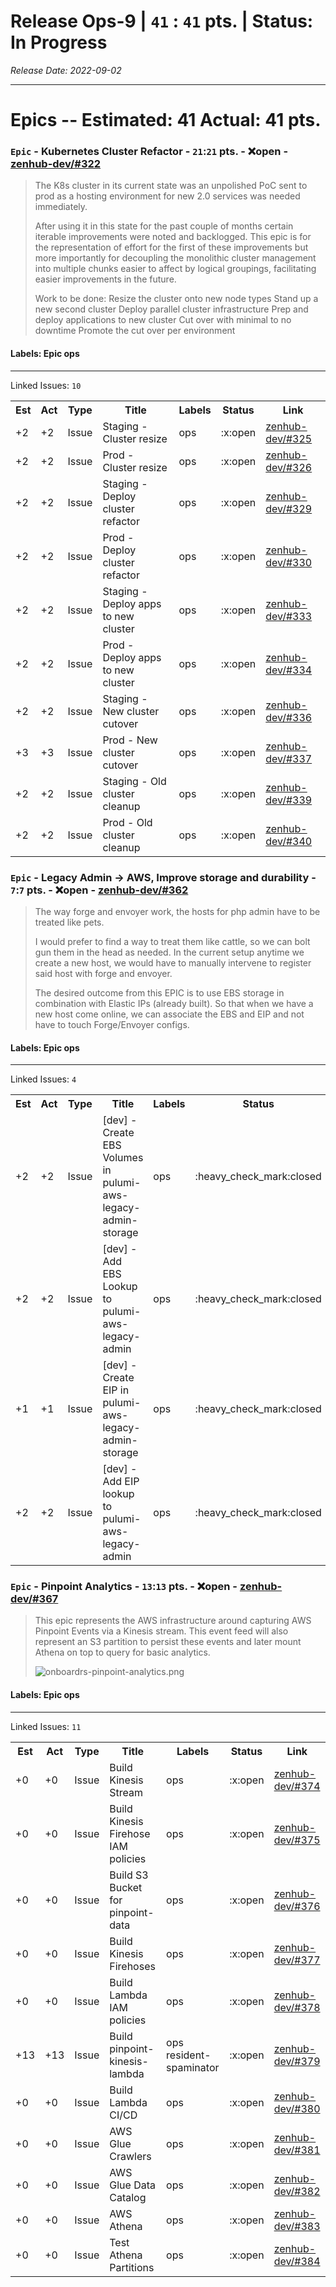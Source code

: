 # Release Ops-9 | `41` : `41` pts. | Status: In Progress
_Release Date: 2022-09-02_


 > 
---
# Epics -- Estimated: 41  Actual: 41 pts.
### `Epic` - Kubernetes Cluster Refactor - `21`:`21` pts. - :x:open - [zenhub-dev/#322](https://github.com/OnboardRS/zenhub-dev/issues/322)


 > The K8s cluster in its current state was an unpolished PoC sent to prod as a hosting environment for new 2.0 services was needed immediately.
 >
 >After using it in this state for the past couple of months certain iterable improvements were noted and backlogged. This epic is for the representation of effort for the first of these improvements but more importantly for decoupling the monolithic cluster management into multiple chunks easier to affect by logical groupings, facilitating easier improvements in the future.
 >
 >Work to be done:
 >Resize the cluster onto new node types
 >Stand up a new second cluster
 >Deploy parallel cluster infrastructure
 >Prep and deploy applications to new cluster
 >Cut over with minimal to no downtime
 >Promote the cut over per environment 

#### Labels: Epic ops 
---
Linked Issues: `10`
<p>
<table>
<tr><th>Est</th><th>Act</th><th>Type</th><th>Title</th><th>Labels</th><th>Status</th><th>Link</th></tr>
<tr><td>+2</td><td>+2</td><td>Issue</td><td>Staging - Cluster resize</td><td>ops </td><td>:x:open</td><td><a href="https://github.com/OnboardRS/zenhub-dev/issues/325">zenhub-dev/#325</a></td> </tr>
<tr><td>+2</td><td>+2</td><td>Issue</td><td>Prod - Cluster resize</td><td>ops </td><td>:x:open</td><td><a href="https://github.com/OnboardRS/zenhub-dev/issues/326">zenhub-dev/#326</a></td> </tr>
<tr><td>+2</td><td>+2</td><td>Issue</td><td>Staging - Deploy cluster refactor</td><td>ops </td><td>:x:open</td><td><a href="https://github.com/OnboardRS/zenhub-dev/issues/329">zenhub-dev/#329</a></td> </tr>
<tr><td>+2</td><td>+2</td><td>Issue</td><td>Prod - Deploy cluster refactor</td><td>ops </td><td>:x:open</td><td><a href="https://github.com/OnboardRS/zenhub-dev/issues/330">zenhub-dev/#330</a></td> </tr>
<tr><td>+2</td><td>+2</td><td>Issue</td><td>Staging - Deploy apps to new cluster</td><td>ops </td><td>:x:open</td><td><a href="https://github.com/OnboardRS/zenhub-dev/issues/333">zenhub-dev/#333</a></td> </tr>
<tr><td>+2</td><td>+2</td><td>Issue</td><td>Prod - Deploy apps to new cluster</td><td>ops </td><td>:x:open</td><td><a href="https://github.com/OnboardRS/zenhub-dev/issues/334">zenhub-dev/#334</a></td> </tr>
<tr><td>+2</td><td>+2</td><td>Issue</td><td>Staging - New cluster cutover</td><td>ops </td><td>:x:open</td><td><a href="https://github.com/OnboardRS/zenhub-dev/issues/336">zenhub-dev/#336</a></td> </tr>
<tr><td>+3</td><td>+3</td><td>Issue</td><td>Prod - New cluster cutover</td><td>ops </td><td>:x:open</td><td><a href="https://github.com/OnboardRS/zenhub-dev/issues/337">zenhub-dev/#337</a></td> </tr>
<tr><td>+2</td><td>+2</td><td>Issue</td><td>Staging - Old cluster cleanup</td><td>ops </td><td>:x:open</td><td><a href="https://github.com/OnboardRS/zenhub-dev/issues/339">zenhub-dev/#339</a></td> </tr>
<tr><td>+2</td><td>+2</td><td>Issue</td><td>Prod - Old cluster cleanup</td><td>ops </td><td>:x:open</td><td><a href="https://github.com/OnboardRS/zenhub-dev/issues/340">zenhub-dev/#340</a></td> </tr>
</table>
</p>


### `Epic` - Legacy Admin -> AWS, Improve storage and durability - `7`:`7` pts. - :x:open - [zenhub-dev/#362](https://github.com/OnboardRS/zenhub-dev/issues/362)


 > The way forge and envoyer work, the hosts for php admin have to be treated like pets.
 >
 >I would prefer to find a way to treat them like cattle, so we can bolt gun them in the head as needed.
 >In the current setup anytime we create a new host, we would have to manually intervene to register said host with forge and envoyer.
 >
 >The desired outcome from this EPIC is to use EBS storage in combination with Elastic IPs (already built).
 >So that when we have a new host come online, we can associate the EBS and EIP and not have to touch Forge/Envoyer configs.
 >
 >

#### Labels: Epic ops 
---
Linked Issues: `4`
<p>
<table>
<tr><th>Est</th><th>Act</th><th>Type</th><th>Title</th><th>Labels</th><th>Status</th><th>Link</th></tr>
<tr><td>+2</td><td>+2</td><td>Issue</td><td>[dev] - Create EBS Volumes in pulumi-aws-legacy-admin-storage</td><td>ops </td><td>:heavy_check_mark:closed</td><td><a href="https://github.com/OnboardRS/zenhub-dev/issues/363">zenhub-dev/#363</a></td> </tr>
<tr><td>+2</td><td>+2</td><td>Issue</td><td>[dev] - Add EBS Lookup to pulumi-aws-legacy-admin</td><td>ops </td><td>:heavy_check_mark:closed</td><td><a href="https://github.com/OnboardRS/zenhub-dev/issues/364">zenhub-dev/#364</a></td> </tr>
<tr><td>+1</td><td>+1</td><td>Issue</td><td>[dev] - Create EIP in pulumi-aws-legacy-admin-storage</td><td>ops </td><td>:heavy_check_mark:closed</td><td><a href="https://github.com/OnboardRS/zenhub-dev/issues/365">zenhub-dev/#365</a></td> </tr>
<tr><td>+2</td><td>+2</td><td>Issue</td><td>[dev] - Add EIP lookup to pulumi-aws-legacy-admin</td><td>ops </td><td>:heavy_check_mark:closed</td><td><a href="https://github.com/OnboardRS/zenhub-dev/issues/366">zenhub-dev/#366</a></td> </tr>
</table>
</p>


### `Epic` - Pinpoint Analytics - `13`:`13` pts. - :x:open - [zenhub-dev/#367](https://github.com/OnboardRS/zenhub-dev/issues/367)


 > This epic represents the AWS infrastructure around capturing AWS Pinpoint Events via a Kinesis stream.
 >This event feed will also represent an S3 partition to persist these events and later mount Athena on top to query for basic analytics.
 >
 >![onboardrs-pinpoint-analytics.png](https://images.zenhubusercontent.com/623b9450b52d5c969dd04278/1af4e47f-a72b-46af-b3ac-bac768db30d2)

#### Labels: Epic ops 
---
Linked Issues: `11`
<p>
<table>
<tr><th>Est</th><th>Act</th><th>Type</th><th>Title</th><th>Labels</th><th>Status</th><th>Link</th></tr>
<tr><td>+0</td><td>+0</td><td>Issue</td><td>Build Kinesis Stream</td><td>ops </td><td>:x:open</td><td><a href="https://github.com/OnboardRS/zenhub-dev/issues/374">zenhub-dev/#374</a></td> </tr>
<tr><td>+0</td><td>+0</td><td>Issue</td><td>Build Kinesis Firehose IAM policies</td><td>ops </td><td>:x:open</td><td><a href="https://github.com/OnboardRS/zenhub-dev/issues/375">zenhub-dev/#375</a></td> </tr>
<tr><td>+0</td><td>+0</td><td>Issue</td><td>Build S3 Bucket for pinpoint-data</td><td>ops </td><td>:x:open</td><td><a href="https://github.com/OnboardRS/zenhub-dev/issues/376">zenhub-dev/#376</a></td> </tr>
<tr><td>+0</td><td>+0</td><td>Issue</td><td>Build Kinesis Firehoses</td><td>ops </td><td>:x:open</td><td><a href="https://github.com/OnboardRS/zenhub-dev/issues/377">zenhub-dev/#377</a></td> </tr>
<tr><td>+0</td><td>+0</td><td>Issue</td><td>Build Lambda IAM policies</td><td>ops </td><td>:x:open</td><td><a href="https://github.com/OnboardRS/zenhub-dev/issues/378">zenhub-dev/#378</a></td> </tr>
<tr><td>+13</td><td>+13</td><td>Issue</td><td>Build pinpoint-kinesis-lambda</td><td>ops resident-spaminator </td><td>:x:open</td><td><a href="https://github.com/OnboardRS/zenhub-dev/issues/379">zenhub-dev/#379</a></td> </tr>
<tr><td>+0</td><td>+0</td><td>Issue</td><td>Build Lambda CI/CD</td><td>ops </td><td>:x:open</td><td><a href="https://github.com/OnboardRS/zenhub-dev/issues/380">zenhub-dev/#380</a></td> </tr>
<tr><td>+0</td><td>+0</td><td>Issue</td><td>AWS Glue Crawlers</td><td>ops </td><td>:x:open</td><td><a href="https://github.com/OnboardRS/zenhub-dev/issues/381">zenhub-dev/#381</a></td> </tr>
<tr><td>+0</td><td>+0</td><td>Issue</td><td>AWS Glue Data Catalog</td><td>ops </td><td>:x:open</td><td><a href="https://github.com/OnboardRS/zenhub-dev/issues/382">zenhub-dev/#382</a></td> </tr>
<tr><td>+0</td><td>+0</td><td>Issue</td><td>AWS Athena</td><td>ops </td><td>:x:open</td><td><a href="https://github.com/OnboardRS/zenhub-dev/issues/383">zenhub-dev/#383</a></td> </tr>
<tr><td>+0</td><td>+0</td><td>Issue</td><td>Test Athena Partitions</td><td>ops </td><td>:x:open</td><td><a href="https://github.com/OnboardRS/zenhub-dev/issues/384">zenhub-dev/#384</a></td> </tr>
</table>
</p>




